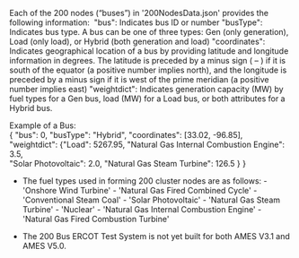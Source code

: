 
Each of the 200 nodes (“buses”) in '200NodesData.json' provides the following information: 
"bus":  Indicates bus ID or number
"busType":  Indicates bus type.  A bus can be one of three types:  Gen (only generation), Load (only load), or Hybrid (both generation and load)
"coordinates":  Indicates geographical location of a bus by providing latitude and longitude information in degrees. The latitude is preceded by a minus sign ( – ) if it is south of the equator (a positive number implies north), and the longitude is preceded by a minus sign if it is west of the prime meridian (a positive number implies east) 
"weightdict":  Indicates generation capacity (MW) by fuel types for a Gen bus, load (MW) for a Load bus, or both attributes for a Hybrid bus.

Example of a Bus:  
{  "bus":  0,
"busType": "Hybrid",
"coordinates": [33.02, -96.85],
"weightdict": {"Load": 5267.95, "Natural Gas Internal Combustion Engine": 3.5,  
    "Solar Photovoltaic": 2.0, "Natural Gas Steam Turbine": 126.5 }
 }

- The fuel types used in forming 200 cluster nodes are as follows:
		-	 'Onshore Wind Turbine'
		-	'Natural Gas Fired Combined Cycle'
		-	 'Conventional Steam Coal'
		-	 'Solar Photovoltaic'
		-	 'Natural Gas Steam Turbine'
		-	 'Nuclear'
		-	 'Natural Gas Internal Combustion Engine'
		-	 'Natural Gas Fired Combustion Turbine'


- The 200 Bus ERCOT Test System is not yet built for both AMES V3.1 and AMES V5.0.
